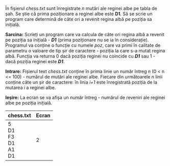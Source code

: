 În fișierul *chess.txt* sunt înregistrate *n* mutări ale reginei albe pe tabla de șah. Se știe că prima poziționare a reginei albe este **D1**. Să se scrie un program care determină de câte ori a revenit regina albă pe poziția sa inițială.

**Sarcina:** Scrieți un program care va calcula de câte ori regina albă a revenit pe poziția sa inițială - ***D1*** (prima poziționare nu se ia în considerație). Programul va conține o funcție cu numele *poz*, care va primi în calitate de parametru o valoare de tip șir de caractere - poziția la care s-a mutat regina albă. Funcția va returna 0 dacă poziția reginei nu coincide cu ***D1*** sau 1 - dacă poziția reginei este ***D1***.

**Intrare:** Fișierul text *chess.txt* conține în prima linie un număr întreg *n* (0 < n <= 100) - numărul de mutări ale reginei albe. Fiecare din următoarele *n* linii conține câte un șir de caractere: în linia *i+1* este înregistrată poziția de la mutarea *i* a reginei albe.

**Ieșire:** La ecran se va afișa un număr întreg - numărul de reveniri ale reginei albe pe poziția inițială.

| chess.txt                                           | Ecran |
|-----------------------------------------------------|-------|
| 5 <br /> D1 <br /> F3 <br /> D1 <br /> A1 <br /> D1 | 2     |
